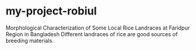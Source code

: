 # my-project-robiul
Morphological Characterization of Some Local Rice Landraces at Faridpur Region in Bangladesh
Different landraces of rice are good sources of breeding materials. 

